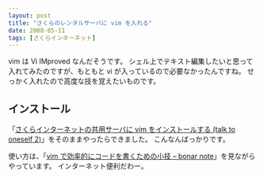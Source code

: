 ```yaml
---
layout: post
title: "さくらのレンタルサーバに vim を入れる"
date: 2008-05-11
tags: [さくらインターネット]
---
```


vim は Vi IMproved なんだそうです。
シェル上でテキスト編集したいと思って入れてみたのですが、もともと vi が入っているので必要なかったんですね。
せっかく入れたので高度な技を覚えたいものです。

## インストール

「[さくらインターネットの共用サーバに vim をインストールする (talk to oneself 2)](http://www.hazama.nu/t2o2/archives/002696.html)」をそのままやったらできました。
こんなんばっかりです。

使い方は、「[vim で効率的にコードを書くための小技 &#8211; bonar note](http://d.hatena.ne.jp/bonar/20070415/1176651778)」を見ながらやっています。
インターネット便利だわー。
